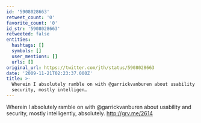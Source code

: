 ```yaml
---
id: '5908028663'
retweet_count: '0'
favorite_count: '0'
id_str: '5908028663'
retweeted: false
entities:
  hashtags: []
  symbols: []
  user_mentions: []
  urls: []
original_url: https://twitter.com/jth/status/5908028663
date: '2009-11-21T02:23:37.000Z'
title: >-
  Wherein I absolutely ramble on with @garrickvanburen about usability and
  security, mostly intelligen…
---
```


Wherein I absolutely ramble on with @garrickvanburen about usability and security, mostly intelligently, absolutely. http://grv.me/2614